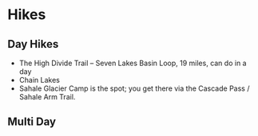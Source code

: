 # Hikes

## Day Hikes

- The High Divide Trail – Seven Lakes Basin Loop, 19 miles, can do in a day
- Chain Lakes
- Sahale Glacier Camp is the spot; you get there via the Cascade Pass / Sahale Arm Trail.

## Multi Day
